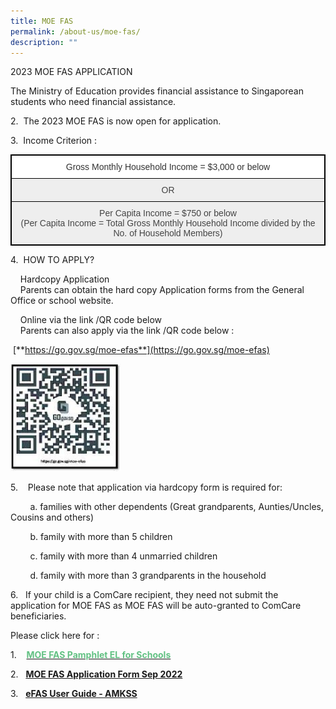 ```yaml
---
title: MOE FAS
permalink: /about-us/moe-fas/
description: ""
---
```

2023 MOE FAS APPLICATION  

The Ministry of Education provides financial assistance to Singaporean students who need financial assistance.

  

2.  The 2023 MOE FAS is now open for application.  

  

3.  Income Criterion :   

<style type="text/css">
.tg  {border-collapse:collapse;border-spacing:0;}
.tg td{border-color:black;border-style:solid;border-width:1px;font-family:Arial, sans-serif;font-size:14px;
  overflow:hidden;padding:10px 5px;word-break:normal;}
.tg th{border-color:black;border-style:solid;border-width:1px;font-family:Arial, sans-serif;font-size:14px;
  font-weight:normal;overflow:hidden;padding:10px 5px;word-break:normal;}
.tg .tg-tlx9{background-color:#FFF;color:#333;text-align:center;vertical-align:top}
.tg .tg-nk7v{background-color:#EEE;color:#444;text-align:center;vertical-align:top}
.tg .tg-x2e3{background-color:#EEE;color:#444;text-align:center;vertical-align:middle}
</style>
<table class="tg" style="border: 1px solid black">
<thead>
  <tr style="border: 1px solid black">
    <th class="tg-tlx9" colspan="5" style="border: 1px solid black"><span style="font-weight:normal">Gross Monthly Household Income = $3,000 or below</span></th>
  </tr>
</thead>
<tbody>
  <tr style="border: 1px solid black">
    <td class="tg-x2e3" colspan="5" style="border: 1px solid black"><span style="color:#444;background-color:#EEE">OR</span></td>
  </tr>
  <tr>
    <td class="tg-nk7v" colspan="5" style="border: 1px solid black"><span style="color:#444">Per Capita Income = $750 or below</span><br><span style="color:#444">(Per Capita Income = Total Gross Monthly Household Income divided by the No. of Household Members)</span></td>
  </tr>
</tbody>
</table>

  

4.  HOW TO APPLY?

    Hardcopy Application<br>
    Parents can obtain the hard copy Application forms from the General Office or school website.

  

    Online via the link /QR code below   <br>
    Parents can also apply via the link /QR code below :

  

 [**https://go.gov.sg/moe-efas**](https://go.gov.sg/moe-efas)

<style>  
img {  
  display: block;  
  margin-left: auto;  
  margin-right: auto;  
}  
</style>  
<body><img src="/images/MOE%20FAS.jpeg" style="width:35%;">  
  
</body>  
<br>

5.    Please note that application via hardcopy form is required for:   

        a. families with other dependents (Great grandparents, Aunties/Uncles, Cousins and others) 

        b. family with more than 5 children 

        c. family with more than 4 unmarried children 

        d. family with more than 3 grandparents in the household 

  

6.   If your child is a ComCare recipient, they need not submit the application for MOE FAS as MOE FAS will be auto-granted to ComCare beneficiaries.

  

Please click here for :

1.    <b><a href="/files/MOE%20FAS%20pamphlet%20EL%20for%20schools.pdf"><font color="#62C183">MOE FAS Pamphlet EL for Schools</font></a></b>

2.   **[MOE FAS Application Form Sep 2022](/files/MOE%20FAS%20Application%20Form%20Sep%202022%20Revised.pdf)**

3.   **[eFAS User Guide - AMKSS](/files/eFAS%20User%20Guide_AMKSS.pdf)**